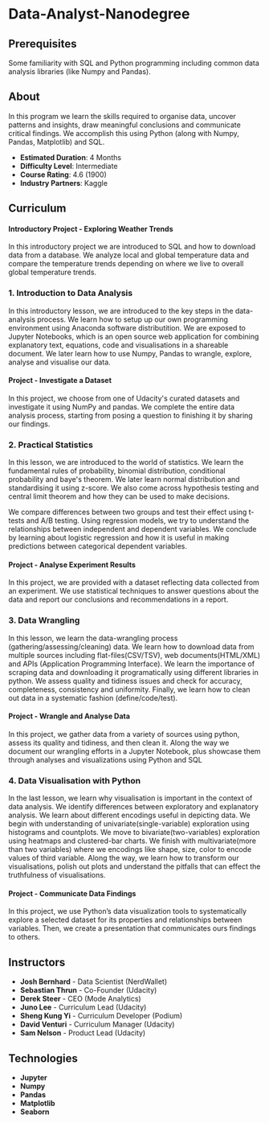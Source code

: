 # Data-Analyst-Nanodegree

## Prerequisites
Some familiarity with SQL and Python programming including common data analysis libraries (like Numpy and Pandas).

## About
In this program we learn the skills required to organise data, uncover patterns and insights, draw meaningful conclusions and communicate critical findings. We accomplish this using Python (along with Numpy, Pandas, Matplotlib) and SQL.

- **Estimated Duration**: 4 Months  <br/>
- **Difficulty Level**: Intermediate <br/>
- **Course Rating**: 4.6 (1900) <br/>
- **Industry Partners**: Kaggle

## Curriculum

####  Introductory Project - Exploring Weather Trends
In this introductory project we are introduced to SQL and how to download data from a database. We analyze local and global temperature data and compare the temperature trends depending on where we live to overall global temperature trends.

###  1. Introduction to Data Analysis
In this introductory lesson, we are introduced to the key steps in the data-analysis process. We learn how to setup up our own programming environment using Anaconda software distributition. We are exposed to Jupyter Notebooks, which is an open source web application for combining explanatory text, equations, code and visualisations in a shareable document. We later learn how to use Numpy, Pandas to wrangle, explore, analyse and visualise our data.

#### Project - Investigate a Dataset
In this project, we choose from one of Udacity's curated datasets and investigate it using NumPy and pandas. We complete the entire data analysis process, starting from posing a question to finishing it by sharing our findings. 

### 2. Practical Statistics
In this lesson, we are introduced to the world of statistics. We learn the fundamental rules of probability, binomial distribution, conditional probability and baye's theorem. We later learn normal distribution and standardising it using z-score. We also come across hypothesis testing and central limit theorem and how they can be used to make decisions. 

We compare differences between two groups and test their effect using t-tests and A/B testing. Using regression models, we try to understand the relationships between independent and dependent variables. We conclude by learning about logistic regression and how it is useful in making predictions between categorical dependent variables.

#### Project - Analyse Experiment Results
In this project, we are provided with a dataset reflecting data collected from an experiment. We use statistical techniques to answer questions about the data and report our conclusions and recommendations in a report. 

### 3. Data Wrangling
In this lesson, we learn the data-wrangling process (gathering/assessing/cleaning) data. We learn how to download data from multiple sources including flat-files(CSV/TSV), web documents(HTML/XML) and APIs (Application Programming Interface). We learn the importance of scraping data and downloading it programatically using different libraries in python. We assess quality and tidiness issues and check for accuracy, completeness, consistency and uniformity. Finally, we learn how to clean out data in a systematic fashion (define/code/test).

#### Project - Wrangle and Analyse Data
In this project, we gather data from a variety of sources using python, assess its quality and tidiness, and then clean it. Along the way we document our wrangling efforts in a Jupyter Notebook, plus showcase them through analyses and visualizations using Python and SQL

### 4. Data Visualisation with Python
In the last lesson, we learn why visualisation is important in the context of data analysis. We identify differences between exploratory and explanatory analysis. We learn about different encodings useful in depicting data. We begin with understanding of univariate(single-variable) exploration using histograms and countplots. We move to bivariate(two-variables) exploration using heatmaps and clustered-bar charts. We finish with multivariate(more than two variables) where we encodings like shape, size, color to encode values of third variable. Along the way, we learn how to transform our visualisations, polish out plots and understand the pitfalls that can effect the truthfulness of visualisations.

#### Project - Communicate Data Findings
In this project, we use Python’s data visualization tools to systematically explore a selected dataset for its properties and relationships between variables. Then, we create a presentation that communicates ours findings to others.

## Instructors

- **Josh Bernhard** - Data Scientist (NerdWallet)
- **Sebastian Thrun** - Co-Founder (Udacity)
- **Derek Steer** - CEO (Mode Analytics)
- **Juno Lee** - Curriculum Lead (Udacity)
- **Sheng Kung Yi** - Curriculum Developer (Podium)
- **David Venturi** - Curriculum Manager (Udacity)
- **Sam Nelson** - Product Lead (Udacity)

## Technologies

- **Jupyter**
- **Numpy**
- **Pandas**
- **Matplotlib**
- **Seaborn**

